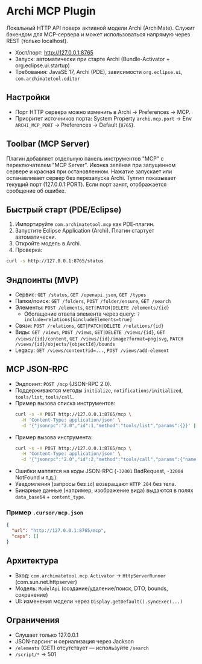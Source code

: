 # Archi MCP Plugin

Локальный HTTP API поверх активной модели Archi (ArchiMate). Служит бэкендом для MCP‑сервера и может использоваться напрямую через REST (только localhost).

- Хост/порт: http://127.0.0.1:8765
- Запуск: автоматически при старте Archi (Bundle-Activator + org.eclipse.ui.startup)
- Требования: JavaSE 17, Archi (PDE), зависимости `org.eclipse.ui`, `com.archimatetool.editor`

## Настройки
- Порт HTTP сервера можно изменить в Archi → Preferences → MCP.
- Приоритет источников порта: System Property `archi.mcp.port` → Env `ARCHI_MCP_PORT` → Preferences → Default (`8765`).

## Toolbar (MCP Server)
Плагин добавляет отдельную панель инструментов "MCP" с переключателем "MCP Server". Иконка зелёная при запущенном сервере и красная при остановленном. Нажатие запускает или останавливает сервер без перезапуска Archi. Тултип показывает текущий порт (127.0.0.1:PORT). Если порт занят, отображается сообщение об ошибке.

## Быстрый старт (PDE/Eclipse)
1) Импортируйте `com.archimatetool.mcp` как PDE‑плагин.
2) Запустите Eclipse Application (Archi). Плагин стартует автоматически.
3) Откройте модель в Archi.
4) Проверка:
```bash
curl -s http://127.0.0.1:8765/status
```

## Эндпоинты (MVP)
- Сервис: `GET /status`, `GET /openapi.json`, `GET /types`
- Папки/поиск: `GET /folders`, `POST /folder/ensure`, `GET /search`
- Элементы: `POST /elements`, `GET|PATCH|DELETE /elements/{id}`
  - Обогащение ответа элемента через query: `?include=relations[&includeElements=true]`
- Связи: `POST /relations`, `GET|PATCH|DELETE /relations/{id}`
- Виды: `GET /views`, `POST /views`, `GET|DELETE /views/{id}`, `GET /views/{id}/content`,
  `GET /views/{id}/image?format=png|svg`, `PATCH /views/{id}/objects/{objectId}/bounds`
- Legacy: `GET /views/content?id=...`, `POST /views/add-element`

## MCP JSON-RPC
- Эндпоинт: `POST /mcp` (JSON-RPC 2.0).
- Поддерживаются методы `initialize`, `notifications/initialized`, `tools/list`, `tools/call`.
- Пример вызова списка инструментов:
  ```bash
  curl -s -X POST http://127.0.0.1:8765/mcp \
    -H 'Content-Type: application/json' \
    -d '{"jsonrpc":"2.0","id":1,"method":"tools/list","params":{}}' | jq .
  ```
- Пример вызова инструмента:
  ```bash
  curl -s -X POST http://127.0.0.1:8765/mcp \
    -H 'Content-Type: application/json' \
    -d '{"jsonrpc":"2.0","id":2,"method":"tools/call","params":{"name":"status","args":{}}}' | jq .
  ```
- Ошибки маппятся на коды JSON-RPC (`-32001` BadRequest, `-32004` NotFound и т.д.).
- Уведомления (запросы без `id`) возвращают `HTTP 204` без тела.
- Бинарные данные (например, изображение вида) выдаются в полях `data_base64` + `content_type`.

### Пример `.cursor/mcp.json`
```json
{
  "url": "http://127.0.0.1:8765/mcp",
  "caps": []
}
```

## Архитектура
- Вход: `com.archimatetool.mcp.Activator` → `HttpServerRunner` (com.sun.net.httpserver)
- Модель: `ModelApi` (создание/удаление/поиск, DTO, bounds, сохранение)
- UI: изменения модели через `Display.getDefault().syncExec(...)`

## Ограничения
- Слушает только 127.0.0.1
- JSON‑парсинг и сериализация через Jackson
- `/elements` (GET) отсутствует — используйте `/search`
- `/script/*` → 501
